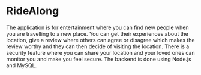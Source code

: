 # RideAlong

The application is for entertainment where you can find new people when you are travelling to a new place. You can get their experiences about the location, give a review where others can agree or disagree which makes the review worthy and they can then decide of visiting the location. There is a security feature where you can share your location and your loved ones can monitor you and make you feel secure. The backend is done using Node.js and MySQL. 
